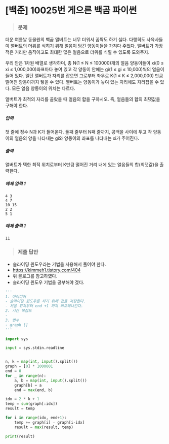 # [백준] 10025번 게으른 백곰 파이썬

> ### 문제

더운 여름날 동물원의 백곰 앨버트는 너무 더워서 꼼짝도 하기 싫다. 다행히도 사육사들이 앨버트의 더위를 식히기 위해 얼음이 담긴 양동이들을 가져다 주었다. 앨버트가 가장 적은 거리만 움직이고도 최대한 많은 얼음으로 더위를 식힐 수 있도록 도와주자.

우리 안은 1차원 배열로 생각하며, 총 N(1 ≤ N ≤ 100000)개의 얼음 양동이들이 xi(0 ≤ xi ≤ 1,000,000)좌표마다 놓여 있고 각 양동이 안에는 gi(1 ≤ gi ≤ 10,000)씩의 얼음이 들어 있다. 일단 앨버트가 자리를 잡으면 그로부터 좌우로 K(1 ≤ K ≤ 2,000,000) 만큼 떨어진 양동이까지 닿을 수 있다. 앨버트는 양동이가 놓여 있는 자리에도 자리잡을 수 있다. 모든 얼음 양동이의 위치는 다르다.

앨버트가 최적의 자리를 골랐을 때 얼음의 합을 구하시오. 즉, 얼음들의 합의 최댓값을 구해야 한다.

##### 입력

첫 줄에 정수 N과 K가 들어온다. 둘째 줄부터 N째 줄까지, 공백을 사이에 두고 각 양동이의 얼음의 양을 나타내는 gi와 양동이의 좌표를 나타내는 xi가 주어진다.

##### 출력

앨버트가 택한 최적 위치로부터 K만큼 떨어진 거리 내에 있는 얼음들의 합(최댓값)을 출력한다.

##### 예제 입력 1

```
4 3
4 7
10 15
2 2
5 1
```

##### 예제 출력 1

```
11
```

> ### 제출 답안

- 슬라이딩 윈도우라는 기법을 사용해서 풀어야 한다.
- https://kimmeh1.tistory.com/404
- 위 블로그를 참고하였다.
- 슬라이딩 윈도우 기법을 공부해야 겠다.

```python
'''
1. 아이디어
- 슬라이딩 윈도우를 하기 위해 값을 저장한다.
- 처음 위치부터 end +1 까지 비교해나간다.
2. 시간 복잡도
- 
3. 변수
- graph []
'''

import sys

input = sys.stdin.readline


n, k = map(int, input().split())
graph = [0] * 1000001
end = 0
for _ in range(n):
    a, b = map(int, input().split())
    graph[b] = a
    end = max(end, b)

idx = 2 * k + 1
temp = sum(graph[:idx])
result = temp

for i in range(idx, end+1):
    temp += graph[i] - graph[i-idx]
    result = max(result, temp)

print(result)
```

